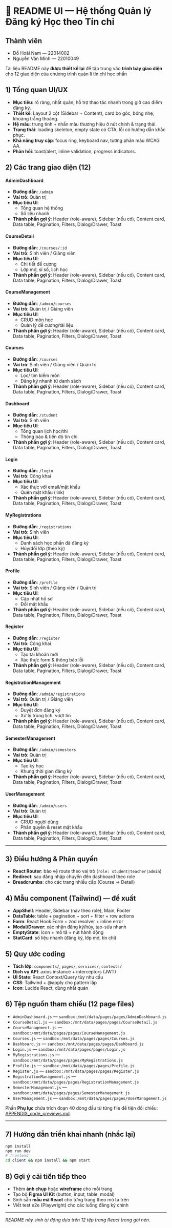 # 🎨 README UI — Hệ thống Quản lý Đăng ký Học theo Tín chỉ

## Thành viên
- Đỗ Hoài Nam — 22014002
- Nguyễn Văn Minh — 22010049

Tài liệu README này **được thiết kế lại** để tập trung vào **trình bày giao diện** cho 12 giao diện của chương trình quản lí tín chỉ học phần
## 1) Tổng quan UI/UX
- **Mục tiêu**: rõ ràng, nhất quán, hỗ trợ thao tác nhanh trong giờ cao điểm đăng ký.
- **Thiết kế**: Layout 2 cột (Sidebar + Content), card bo góc, bóng nhẹ, khoảng trắng thoáng.
- **Hệ màu**: trung tính + nhấn màu thương hiệu ở nút chính & trạng thái.
- **Trạng thái**: loading skeleton, empty state có CTA, lỗi có hướng dẫn khắc phục.
- **Khả năng truy cập**: focus ring, keyboard nav, tương phản màu WCAG AA.
- **Phản hồi**: toast/alert, inline validation, progress indicators.

## 2) Các trang giao diện (12)
#### AdminDashboard
- **Đường dẫn**: `/admin`
- **Vai trò**: Quản trị
- **Mục tiêu UI**:
  - Tổng quan hệ thống
  - Số liệu nhanh
- **Thành phần gợi ý**: Header (role-aware), Sidebar (nếu có), Content card, Data table, Pagination, Filters, Dialog/Drawer, Toast

#### CourseDetail
- **Đường dẫn**: `/courses/:id`
- **Vai trò**: Sinh viên / Giảng viên
- **Mục tiêu UI**:
  - Chi tiết đề cương
  - Lớp mở, sĩ số, lịch học
- **Thành phần gợi ý**: Header (role-aware), Sidebar (nếu có), Content card, Data table, Pagination, Filters, Dialog/Drawer, Toast

#### CourseManagement
- **Đường dẫn**: `/admin/courses`
- **Vai trò**: Quản trị / Giảng viên
- **Mục tiêu UI**:
  - CRUD môn học
  - Quản lý đề cương/tài liệu
- **Thành phần gợi ý**: Header (role-aware), Sidebar (nếu có), Content card, Data table, Pagination, Filters, Dialog/Drawer, Toast

#### Courses
- **Đường dẫn**: `/courses`
- **Vai trò**: Sinh viên / Giảng viên / Quản trị
- **Mục tiêu UI**:
  - Lọc/ tìm kiếm môn
  - Đăng ký nhanh từ danh sách
- **Thành phần gợi ý**: Header (role-aware), Sidebar (nếu có), Content card, Data table, Pagination, Filters, Dialog/Drawer, Toast

#### Dashboard
- **Đường dẫn**: `/student`
- **Vai trò**: Sinh viên
- **Mục tiêu UI**:
  - Tổng quan lịch học/thi
  - Thông báo & tiến độ tín chỉ
- **Thành phần gợi ý**: Header (role-aware), Sidebar (nếu có), Content card, Data table, Pagination, Filters, Dialog/Drawer, Toast

#### Login
- **Đường dẫn**: `/login`
- **Vai trò**: Công khai
- **Mục tiêu UI**:
  - Xác thực với email/mật khẩu
  - Quên mật khẩu (link)
- **Thành phần gợi ý**: Header (role-aware), Sidebar (nếu có), Content card, Data table, Pagination, Filters, Dialog/Drawer, Toast

#### MyRegistrations
- **Đường dẫn**: `/registrations`
- **Vai trò**: Sinh viên
- **Mục tiêu UI**:
  - Danh sách học phần đã đăng ký
  - Hủy/đổi lớp (theo kỳ)
- **Thành phần gợi ý**: Header (role-aware), Sidebar (nếu có), Content card, Data table, Pagination, Filters, Dialog/Drawer, Toast

#### Profile
- **Đường dẫn**: `/profile`
- **Vai trò**: Sinh viên / Giảng viên / Quản trị
- **Mục tiêu UI**:
  - Cập nhật hồ sơ
  - Đổi mật khẩu
- **Thành phần gợi ý**: Header (role-aware), Sidebar (nếu có), Content card, Data table, Pagination, Filters, Dialog/Drawer, Toast

#### Register
- **Đường dẫn**: `/register`
- **Vai trò**: Công khai
- **Mục tiêu UI**:
  - Tạo tài khoản mới
  - Xác thực form & thông báo lỗi
- **Thành phần gợi ý**: Header (role-aware), Sidebar (nếu có), Content card, Data table, Pagination, Filters, Dialog/Drawer, Toast

#### RegistrationManagement
- **Đường dẫn**: `/admin/registrations`
- **Vai trò**: Quản trị / Giảng viên
- **Mục tiêu UI**:
  - Duyệt đơn đăng ký
  - Xử lý trùng lịch, vượt tín
- **Thành phần gợi ý**: Header (role-aware), Sidebar (nếu có), Content card, Data table, Pagination, Filters, Dialog/Drawer, Toast

#### SemesterManagement
- **Đường dẫn**: `/admin/semesters`
- **Vai trò**: Quản trị
- **Mục tiêu UI**:
  - Tạo kỳ học
  - Khung thời gian đăng ký
- **Thành phần gợi ý**: Header (role-aware), Sidebar (nếu có), Content card, Data table, Pagination, Filters, Dialog/Drawer, Toast

#### UserManagement
- **Đường dẫn**: `/admin/users`
- **Vai trò**: Quản trị
- **Mục tiêu UI**:
  - CRUD người dùng
  - Phân quyền & reset mật khẩu
- **Thành phần gợi ý**: Header (role-aware), Sidebar (nếu có), Content card, Data table, Pagination, Filters, Dialog/Drawer, Toast


---

## 3) Điều hướng & Phân quyền
- **React Router**: bảo vệ route theo vai trò (`role: student|teacher|admin`)
- **Redirect**: sau đăng nhập chuyển đến dashboard theo role
- **Breadcrumbs**: cho các trang nhiều cấp (Course → Detail)

## 4) Mẫu component (Tailwind) — đề xuất
- **AppShell**: Header, Sidebar (nav theo role), Main, Footer
- **DataTable**: table + pagination + sort + filter + row actions
- **Form**: React Hook Form + zod resolver + inline error
- **Modal/Drawer**: xác nhận đăng ký/hủy, tạo-sửa nhanh
- **EmptyState**: icon + mô tả + nút hành động
- **StatCard**: số liệu nhanh (đăng ký, lớp mở, tín chỉ)

## 5) Quy ước coding
- **Tách lớp**: `components/`, `pages/`, `services/`, `contexts/`
- **Dịch vụ API**: axios instance + interceptors (JWT)
- **UI State**: React Context/Query tùy nhu cầu
- **CSS**: Tailwind + @apply cho pattern lặp
- **Icon**: Lucide React, dùng nhất quán

## 6) Tệp nguồn tham chiếu (12 page files)
- `AdminDashboard.js` — `sandbox:/mnt/data/pages/pages/AdminDashboard.js`
- `CourseDetail.js` — `sandbox:/mnt/data/pages/pages/CourseDetail.js`
- `CourseManagement.js` — `sandbox:/mnt/data/pages/pages/CourseManagement.js`
- `Courses.js` — `sandbox:/mnt/data/pages/pages/Courses.js`
- `Dashboard.js` — `sandbox:/mnt/data/pages/pages/Dashboard.js`
- `Login.js` — `sandbox:/mnt/data/pages/pages/Login.js`
- `MyRegistrations.js` — `sandbox:/mnt/data/pages/pages/MyRegistrations.js`
- `Profile.js` — `sandbox:/mnt/data/pages/pages/Profile.js`
- `Register.js` — `sandbox:/mnt/data/pages/pages/Register.js`
- `RegistrationManagement.js` — `sandbox:/mnt/data/pages/pages/RegistrationManagement.js`
- `SemesterManagement.js` — `sandbox:/mnt/data/pages/pages/SemesterManagement.js`
- `UserManagement.js` — `sandbox:/mnt/data/pages/pages/UserManagement.js`


Phần **Phụ lục** chứa trích đoạn 40 dòng đầu từ từng file để tiện đối chiếu: [APPENDIX_code_previews.md](sandbox:/mnt/data/APPENDIX_code_previews.md).

---

## 7) Hướng dẫn triển khai nhanh (nhắc lại)
```bash
npm install
npm run dev
# frontend
cd client && npm install && npm start
```

## 8) Gợi ý cải tiến tiếp theo
- Thêm **ảnh chụp** hoặc **wireframe** cho mỗi trang
- Tạo bộ **Figma UI Kit** (button, input, table, modal)
- Sinh sẵn **mẫu mã React** cho từng trang theo mô tả trên
- Viết test e2e (Playwright) cho các luồng đăng ký chính

---

*README này sinh tự động dựa trên 12 tệp trang React trong gói nén.*
